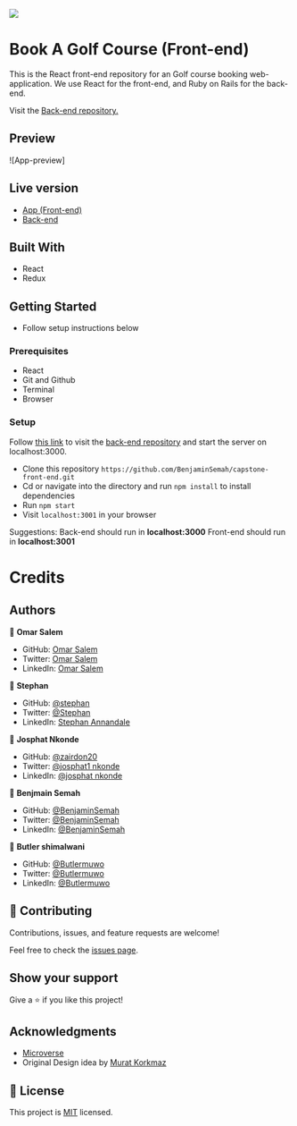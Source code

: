 ![](https://img.shields.io/badge/Microverse-blueviolet)

# Book A Golf Course (Front-end)

This is the React front-end repository for an Golf course booking web-application. We use React for the front-end, and Ruby on Rails for the back-end.

Visit the [Back-end repository.](https://github.com/omarsalem7/capstone-back-end)

## Preview

![App-preview]

## Live version

- [App (Front-end)]()
- [Back-end]()

## Built With
- React
- Redux

## Getting Started
- Follow setup instructions below

### Prerequisites

- React
- Git and Github
- Terminal
- Browser

### Setup

Follow [this link](https://github.com/omarsalem7/capstone-back-end) to visit the [back-end repository](https://github.com/omarsalem7/capstone-back-end.git) and start the server on localhost:3000.

- Clone this repository `https://github.com/BenjaminSemah/capstone-front-end.git`
- Cd or navigate into the directory and run `npm install` to install dependencies
- Run `npm start`
- Visit `localhost:3001` in your browser

Suggestions:
Back-end should run in **localhost:3000**
Front-end should run in **localhost:3001**

# Credits

## Authors

👤 **Omar Salem**

- GitHub: [Omar Salem](https://github.com/omarsalem7)
- Twitter: [Omar Salem](https://twitter.com/Omar80491499)
- LinkedIn: [Omar Salem](https://www.linkedin.com/in/omar-salem-a6945b177/)

👤 **Stephan**

- GitHub: [@stephan](https://github.com/sneeu-leeu)
- Twitter: [@Stephan](https://twitter.com/Stephan07484055)
- LinkedIn: [Stephan Annandale](https://www.linkedin.com/in/stephan-annandale-a4b4931a9/)
  
👤 **Josphat Nkonde**

- GitHub: [@zairdon20](https://github.com/zairdon20)
- Twitter: [@josphat1 nkonde](https://twitter.com/josphat-nkonde)
- LinkedIn: [@josphat nkonde](https://www.linkedin.com/in/josphat-nkonde)

👤 **Benjmain Semah**

- GitHub: [@BenjaminSemah](https://github.com/BenjaminSemah)
- Twitter: [@BenjaminSemah](https://twitter.com/BenjaminSemah)
- LinkedIn: [@BenjaminSemah](https://www.linkedin.com/in/benjaminsemah/)

👤 **Butler shimalwani**

- GitHub: [@Butlermuwo](https://github.com/butlermuwo)
- Twitter: [@Butlermuwo](https://twitter.com/ButlerMuwo)
- LinkedIn: [@Butlermuwo](https://www.linkedin.com/in/butlermuwo)
## 🤝 Contributing

Contributions, issues, and feature requests are welcome!

Feel free to check the [issues page](../../issues/).

## Show your support

Give a ⭐️ if you like this project!

## Acknowledgments

- [Microverse](https://www.microverse.org/)
- Original Design idea by [Murat Korkmaz](https://www.behance.net/gallery/26425031/Vespa-Responsive-Redesign)

## 📝 License

This project is [MIT](./MIT.md) licensed.